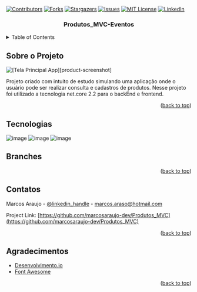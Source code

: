 <div id="top"></div>

[![Contributors][contributors-shield]][contributors-url]
[![Forks][forks-shield]][forks-url]
[![Stargazers][stars-shield]][stars-url]
[![Issues][issues-shield]][issues-url]
[![MIT License][license-shield]][license-url]
[![LinkedIn][linkedin-shield]][linkedin-url]


<h3 align="center">Produtos_MVC-Eventos</h3>

<!-- TABLE OF CONTENTS -->
<details>
  <summary>Table of Contents</summary>
  <ol>
    <li>
      <a href="#Sobre-o-projeto">Sobre o Projeto</a>
    </li>
   <li><a href="#Tecnologias">Tecnologias</a></li>
    <li><a href="#Branches">Branches</a></li>
    <li><a href="#contatos">Contatos</a></li>
    <li><a href="#Agradecimentos">Agradecimentos</a></li>
  </ol>
</details>

<!-- ABOUT THE PROJECT -->
## Sobre o Projeto

![[Tela Principal App][product-screenshot]](https://github.com/marcosaraujo-dev/Produtos_MVC/blob/main/Images/01%20-%20Tela%20de%20listagem%20de%20eventos.PNG)

Projeto criado com intuito de estudo simulando uma aplicação onde o usuário pode ser realizar consulta e cadastros de produtos.
Nesse projeto foi utilizado a tecnologia net.core 2.2 para o backEnd e frontend.
 
<p align="right">(<a href="#top">back to top</a>)</p>



## Tecnologias

![image](https://img.shields.io/badge/C%23-239120?style=for-the-badge&logo=c-sharp&logoColor=white)
![image](https://img.shields.io/badge/.NET-5C2D91?style=for-the-badge&logo=.net&logoColor=white)
![image](https://img.shields.io/badge/HTML5-E34F26?style=for-the-badge&logo=html5&logoColor=white)



## Branches



<p align="right">(<a href="#top">back to top</a>)</p>

<!-- CONTACT -->
## Contatos

Marcos Araujo - [@linkedin_handle](https://www.linkedin.com/in/marcosaraujosouza/) - marcos.araso@hotmail.com

Project Link: [https://github.com/marcosaraujo-dev/Produtos_MVC](https://github.com/marcosaraujo-dev/Produtos_MVC)

<p align="right">(<a href="#top">back to top</a>)</p>



<!-- ACKNOWLEDGMENTS -->
## Agradecimentos

* [Desenvolvimento.io](https://desenvolvedor.io/)
* [Font Awesome](https://fontawesome.com)

<p align="right">(<a href="#top">back to top</a>)</p>


<!-- MARKDOWN LINKS & IMAGES -->
<!-- https://www.markdownguide.org/basic-syntax/#reference-style-links -->
[project-name]: "Produtos_MVC"
[contributors-shield]: https://img.shields.io/github/contributors/marcosaraujo-dev/Produtos_MVC.svg?style=for-the-badge
[contributors-url]: https://github.com/marcosaraujo-dev/Produtos_MVC/graphs/contributors
[forks-shield]: https://img.shields.io/github/forks/marcosaraujo-dev/Produtos_MVC.svg?style=for-the-badge
[forks-url]: https://github.com/marcosaraujo-dev/Produtos_MVC/network/members
[stars-shield]: https://img.shields.io/github/stars/marcosaraujo-dev/Produtos_MVC.svg?style=for-the-badge
[stars-url]: https://github.com/marcosaraujo-dev/Produtos_MVC/stargazers
[issues-shield]: https://img.shields.io/github/issues/marcosaraujo-dev/Produtos_MVC.svg?style=for-the-badge
[issues-url]: https://github.com/marcosaraujo-dev/Produtos_MVC/issues
[license-shield]: https://img.shields.io/github/license/marcosaraujo-dev/Produtos_MVC.svg?style=for-the-badge
[license-url]: https://github.com/marcosaraujo-dev/Produtos_MVC/blob/master/LICENSE.txt
[linkedin-shield]: https://img.shields.io/badge/-LinkedIn-black.svg?style=for-the-badge&logo=linkedin&colorB=555
[linkedin-url]: https://www.linkedin.com/in/marcosaraujosouza/
<!-- [product-screenshot]: Images/01 - Tela de listagem de eventos.PNG -->

